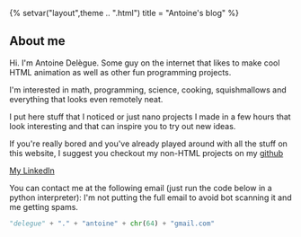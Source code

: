 {%
setvar("layout",theme .. ".html")
title = "Antoine's blog"
%}

## About me

Hi. I'm Antoine Delègue. Some guy on the internet that likes to make cool HTML animation as well as other fun programming projects.

I'm interested in math, programming, science, cooking, squishmallows and everything that looks even remotely neat.

I put here stuff that I noticed or just nano projects I made in a few hours that look interesting and that can inspire
you to try out new ideas.

If you're really bored and you've already played around with all the stuff on this website, I suggest you checkout my non-HTML projects on my [github](https://github.com/vanyle)

[My LinkedIn](https://www.linkedin.com/in/d-antoine/)

You can contact me at the following email (just run the code below in a python interpreter):
I'm not putting the full email to avoid bot scanning it and me getting spams.

```python
"delegue" + "." + "antoine" + chr(64) + "gmail.com"
```

<!-- 100% privacy-first analytics -->
<script async defer src="https://scripts.simpleanalyticscdn.com/latest.js"></script>
<noscript><img src="https://queue.simpleanalyticscdn.com/noscript.gif" alt="" referrerpolicy="no-referrer-when-downgrade" /></noscript>